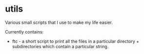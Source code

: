 # utils
Various small scripts that I use to make my life easier.

Currently contains:

 * ftc - a short script to print all the files in a particular directory + subdirectories which contain a particular string.
